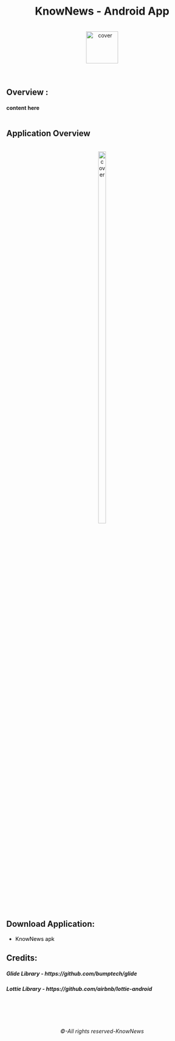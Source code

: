 <div align="center">
<h1>KnowNews - Android App</h1>
</div>

<br>

<div align="center">
<img width="84px" height = "84px" src="https://user-images.githubusercontent.com/89024718/141686169-7b999712-0173-428a-8e86-e8a5b40cb34e.png" alt="cover" />
</div>
<br><br>



## Overview : 

<h4>
 content here
<br><br>

## Application Overview

<br>
<div align="center">
<img width="20%" height = "50%" src="https://user-images.githubusercontent.com/89024718/141685925-45283dfb-c94a-462e-8169-93f14b89bb61.gif" alt="cover" />
</div>
<br>
<br>

 
## Download Application:

- <a href="link_here" title="Click here" style="background-color:#FFFFFF;color:#000000;text-decoration:none">KnowNews apk</a>

## Credits:
<h5>Glide Library - https://github.com/bumptech/glide</h5>
<h5>Lottie Library - https://github.com/airbnb/lottie-android</h5>
<br>
<br>
<br>
<div align="center">
<h6>©-All rights reserved-KnowNews</h6>
</div>
